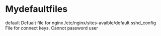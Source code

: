 # Mydefaultfiles
default Defualt file for nginx /etc/nginx/sites-avaible/default
sshd_config   File for connect keys. Cannot password user
